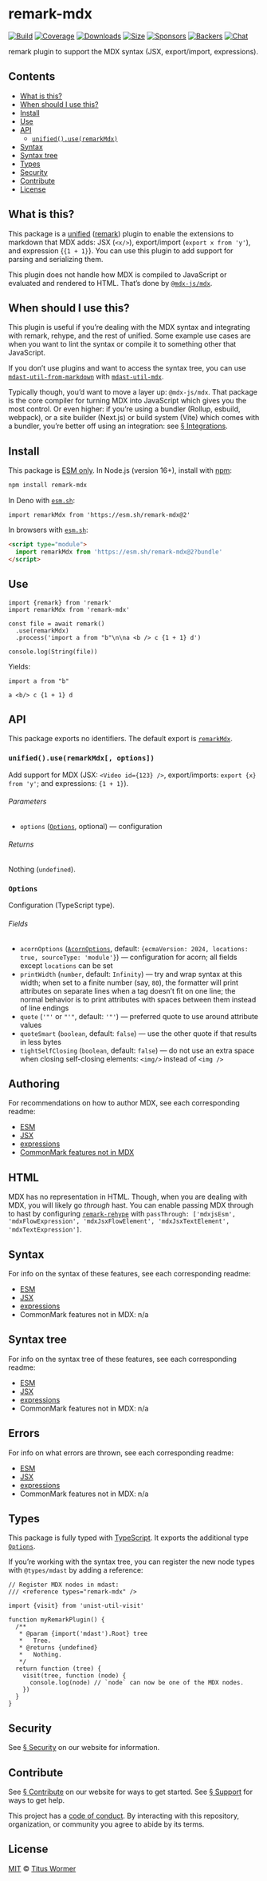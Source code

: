 # remark-mdx

[![Build][build-badge]][build]
[![Coverage][coverage-badge]][coverage]
[![Downloads][downloads-badge]][downloads]
[![Size][size-badge]][size]
[![Sponsors][sponsors-badge]][collective]
[![Backers][backers-badge]][collective]
[![Chat][chat-badge]][chat]

remark plugin to support the MDX syntax (JSX, export/import, expressions).

<!-- more -->

## Contents

*   [What is this?](#what-is-this)
*   [When should I use this?](#when-should-i-use-this)
*   [Install](#install)
*   [Use](#use)
*   [API](#api)
    *   [`unified().use(remarkMdx)`](#unifieduseremarkmdx)
*   [Syntax](#syntax)
*   [Syntax tree](#syntax-tree)
*   [Types](#types)
*   [Security](#security)
*   [Contribute](#contribute)
*   [License](#license)

## What is this?

This package is a [unified][] ([remark][]) plugin to enable the extensions to
markdown that MDX adds: JSX (`<x/>`), export/import (`export x from 'y'`), and
expression {`{1 + 1}`}.
You can use this plugin to add support for parsing and serializing them.

This plugin does not handle how MDX is compiled to JavaScript or evaluated and
rendered to HTML.
That’s done by [`@mdx-js/mdx`][mdx].

## When should I use this?

This plugin is useful if you’re dealing with the MDX syntax and integrating
with remark, rehype, and the rest of unified.
Some example use cases are when you want to lint the syntax or compile it to
something other that JavaScript.

If you don’t use plugins and want to access the syntax tree, you can use
[`mdast-util-from-markdown`][mdast-util-from-markdown] with
[`mdast-util-mdx`][mdast-util-mdx].

Typically though, you’d want to move a layer up: `@mdx-js/mdx`.
That package is the core compiler for turning MDX into JavaScript which
gives you the most control.
Or even higher: if you’re using a bundler (Rollup, esbuild, webpack), or a site
builder (Next.js) or build system (Vite) which comes with a bundler, you’re
better off using an integration: see [§ Integrations][integrations].

## Install

This package is [ESM only][esm].
In Node.js (version 16+), install with [npm][]:

```sh
npm install remark-mdx
```

In Deno with [`esm.sh`][esmsh]:

```tsx
import remarkMdx from 'https://esm.sh/remark-mdx@2'
```

In browsers with [`esm.sh`][esmsh]:

```html
<script type="module">
  import remarkMdx from 'https://esm.sh/remark-mdx@2?bundle'
</script>
```

## Use

```tsx
import {remark} from 'remark'
import remarkMdx from 'remark-mdx'

const file = await remark()
  .use(remarkMdx)
  .process('import a from "b"\n\na <b /> c {1 + 1} d')

console.log(String(file))
```

Yields:

```mdx
import a from "b"

a <b/> c {1 + 1} d
```

## API

This package exports no identifiers.
The default export is [`remarkMdx`][api-remark-mdx].

### `unified().use(remarkMdx[, options])`

Add support for MDX (JSX: `<Video id={123} />`, export/imports: `export {x}
from 'y'`; and expressions: `{1 + 1}`).

###### Parameters

*   `options` ([`Options`][api-options], optional)
    — configuration

###### Returns

Nothing (`undefined`).

### `Options`

Configuration (TypeScript type).

###### Fields

*   `acornOptions` ([`AcornOptions`][acorn-options], default:
    `{ecmaVersion: 2024, locations: true, sourceType: 'module'}`)
    — configuration for acorn; all fields except `locations` can be set
*   `printWidth` (`number`, default: `Infinity`)
    — try and wrap syntax at this width;
    when set to a finite number (say, `80`), the formatter will print
    attributes on separate lines when a tag doesn’t fit on one line;
    the normal behavior is to print attributes with spaces between them instead
    of line endings
*   `quote` (`'"'` or `"'"`, default: `'"'`)
    — preferred quote to use around attribute values
*   `quoteSmart` (`boolean`, default: `false`)
    — use the other quote if that results in less bytes
*   `tightSelfClosing` (`boolean`, default: `false`)
    — do not use an extra space when closing self-closing elements: `<img/>`
    instead of `<img />`

<!-- Note: `acorn`, `addResult`, `allowEmpty`, and `spread` are intentionally not documented. -->

## Authoring

For recommendations on how to author MDX, see each corresponding readme:

*   [ESM](https://github.com/micromark/micromark-extension-mdxjs-esm#authoring)
*   [JSX](https://github.com/micromark/micromark-extension-mdx-jsx#authoring)
*   [expressions](https://github.com/micromark/micromark-extension-mdx-expression/tree/main/packages/micromark-extension-mdx-expression#authoring)
*   [CommonMark features not in MDX](https://github.com/micromark/micromark-extension-mdx-md#authoring)

## HTML

MDX has no representation in HTML.
Though, when you are dealing with MDX, you will likely go *through* hast.
You can enable passing MDX through to hast by configuring
[`remark-rehype`][remark-rehype] with `passThrough: ['mdxjsEsm',
'mdxFlowExpression', 'mdxJsxFlowElement', 'mdxJsxTextElement', 'mdxTextExpression']`.

## Syntax

For info on the syntax of these features, see each corresponding readme:

*   [ESM](https://github.com/micromark/micromark-extension-mdxjs-esm#syntax)
*   [JSX](https://github.com/micromark/micromark-extension-mdx-jsx#syntax)
*   [expressions](https://github.com/micromark/micromark-extension-mdx-expression/tree/main/packages/micromark-extension-mdx-expression#syntax)
*   CommonMark features not in MDX: n/a

## Syntax tree

For info on the syntax tree of these features, see each corresponding readme:

*   [ESM](https://github.com/syntax-tree/mdast-util-mdxjs-esm#syntax-tree)
*   [JSX](https://github.com/syntax-tree/mdast-util-mdx-jsx#syntax-tree)
*   [expressions](https://github.com/syntax-tree/mdast-util-mdx-expression#syntax-tree)
*   CommonMark features not in MDX: n/a

## Errors

For info on what errors are thrown, see each corresponding readme:

*   [ESM](https://github.com/micromark/micromark-extension-mdxjs-esm#errors)
*   [JSX](https://github.com/micromark/micromark-extension-mdx-jsx#errors)
*   [expressions](https://github.com/micromark/micromark-extension-mdx-expression/tree/main/packages/micromark-extension-mdx-expression#errors)
*   CommonMark features not in MDX: n/a

## Types

This package is fully typed with [TypeScript][].
It exports the additional type [`Options`][api-options].

If you’re working with the syntax tree, you can register the new node types
with `@types/mdast` by adding a reference:

```tsx
// Register MDX nodes in mdast:
/// <reference types="remark-mdx" />

import {visit} from 'unist-util-visit'

function myRemarkPlugin() {
  /**
   * @param {import('mdast').Root} tree
   *   Tree.
   * @returns {undefined}
   *   Nothing.
   */
  return function (tree) {
    visit(tree, function (node) {
      console.log(node) // `node` can now be one of the MDX nodes.
    })
  }
}
```

## Security

See [§ Security][security] on our website for information.

## Contribute

See [§ Contribute][contribute] on our website for ways to get started.
See [§ Support][support] for ways to get help.

This project has a [code of conduct][coc].
By interacting with this repository, organization, or community you agree to
abide by its terms.

## License

[MIT][] © [Titus Wormer][author]

[build-badge]: https://github.com/mdx-js/mdx/workflows/main/badge.svg

[build]: https://github.com/mdx-js/mdx/actions

[coverage-badge]: https://img.shields.io/codecov/c/github/mdx-js/mdx/main.svg

[coverage]: https://codecov.io/github/mdx-js/mdx

[downloads-badge]: https://img.shields.io/npm/dm/remark-mdx.svg

[downloads]: https://www.npmjs.com/package/remark-mdx

[size-badge]: https://img.shields.io/bundlephobia/minzip/remark-mdx.svg

[size]: https://bundlephobia.com/result?p=remark-mdx

[sponsors-badge]: https://opencollective.com/unified/sponsors/badge.svg

[backers-badge]: https://opencollective.com/unified/backers/badge.svg

[collective]: https://opencollective.com/unified

[chat-badge]: https://img.shields.io/badge/chat-discussions-success.svg

[chat]: https://github.com/mdx-js/mdx/discussions

[npm]: https://docs.npmjs.com/cli/install

[yarn]: https://classic.yarnpkg.com/docs/cli/add/

[contribute]: https://mdxjs.com/community/contribute/

[support]: https://mdxjs.com/community/support/

[coc]: https://github.com/mdx-js/.github/blob/main/code-of-conduct.md

[mit]: https://github.com/mdx-js/mdx/blob/main/packages/remark-mdx/license

[author]: https://wooorm.com

[create-plugin]: https://unifiedjs.com/learn/guide/create-a-plugin/

[integrations]: https://mdxjs.com/getting-started/#integrations

[esm]: https://gist.github.com/sindresorhus/a39789f98801d908bbc7ff3ecc99d99c

[esmsh]: https://esm.sh

[security]: https://mdxjs.com/getting-started/#security

[typescript]: https://www.typescriptlang.org

[unified]: https://github.com/unifiedjs/unified

[remark]: https://github.com/remarkjs/remark

[remark-rehype]: https://github.com/remarkjs/remark-rehype

[mdast-util-from-markdown]: https://github.com/syntax-tree/mdast-util-from-markdown

[mdast-util-mdx]: https://github.com/syntax-tree/mdast-util-mdx

[mdx]: https://mdxjs.com/packages/mdx/

[acorn-options]: https://github.com/acornjs/acorn/blob/520547b/acorn/src/acorn.d.ts#L578

[api-options]: #options

[api-remark-mdx]: #unifieduseremarkmdx-options
